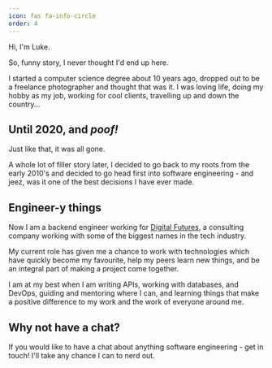 ```yaml
---
icon: fas fa-info-circle
order: 4
---
```


Hi, I'm Luke. 

So, funny story, I never thought I'd end up here. 

I started a computer science degree about 10 years ago, dropped out to be a freelance photographer and thought that was it. I was loving life, doing my hobby as my job, working for cool clients, travelling up and down the country... 

## Until 2020, and _poof!_ 

Just like that, it was all gone. 

A whole lot of filler story later, I decided to go back to my roots from the early 2010's and decided to go head first into software engineering - and jeez, was it one of the best decisions I have ever made.

## Engineer-y things

Now I am a backend engineer working for [Digital Futures](https://www.digitalfutures.com), a consulting company working with some of the biggest names in the tech industry. 

My current role has given me a chance to work with technologies which have quickly become my favourite, help my peers learn new things, and be an integral part of making a project come together.

I am at my best when I am writing APIs, working with databases, and DevOps, guiding and mentoring where I can, and learning things that make a positive difference to my work and the work of everyone around me.

## Why not have a chat?

If you would like to have a chat about anything software engineering - get in touch! I'll take any chance I can to nerd out.
